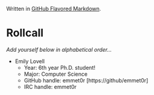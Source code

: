 Written in [GitHub Flavored Markdown](https://help.github.com/articles/github-flavored-markdown).

Rollcall
========

_Add yourself below in alphabetical order..._

* Emily Lovell
	* Year: 6th year Ph.D. student!
  * Major: Computer Science
  * GitHub handle: emmet0r [https://github/emmet0r]
  * IRC handle: emmet0r
